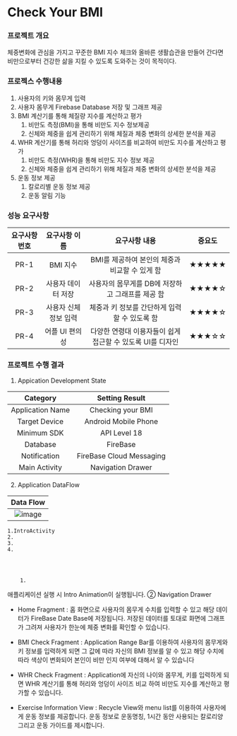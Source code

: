 # Check Your BMI

### 프로젝트 개요


체중변화에 관심을 가지고 꾸준한 BMI 지수 체크와 올바른 생활습관을 만들어 간다면 비만으로부터 건강한 삶을 지킬 수 있도록 도와주는 것이 목적이다.


### 프로젝스 수행내용


  1. 사용자의 키와 몸무게 입력
  2. 사용자 몸무게 Firebase Database 저장 및 그래프 제공
  3. BMI 계산기를 통해 체질량 지수를 계산하고 평가
      1. 비만도 측정(BMI)을 통해 비만도 지수 정보제공
      2. 신체와 체중을 쉽게 관리하기 위해 체질과 체중 변화의 상세한 분석을 제공
  4. WHR 계산기를 통해 허리와 엉덩이 사이즈를 비교하여 비만도 지수를 계산하고 평가
      1. 비만도 측정(WHR)을 통해 비만도 지수 정보 제공
      2. 신체와 체중을 쉽게 관리하기 위해 체질과 체중 변화의 상세한 분석을 제공
  5. 운동 정보 제공
      1. 칼로리별 운동 정보 제공
      2. 운동 알림 기능




### 성능 요구사항


| 요구사항 번호 | 요구사항 이름 | 요구사항 내용 | 중요도 |
|:---:|:---:|:---:|:---:|
| PR-1 | BMI 지수 | BMI를 제공하여 본인의 체중과 비교할 수 있게 함 | ★★★★★ |
| PR-2 | 사용자 데이터 저장 | 사용자의 몸무게를 DB에 저장하고 그래프를 제공 함 | ★★★★☆ |
| PR-3 | 사용자 신체정보 입력 | 체중과 키 정보를 간단하게 입력할 수 있도록 함 | ★★★★☆ |
| PR-4 | 어플 UI 편의성 | 다양한 연령대 이용자들이 쉽게 접근할 수 있도록 UI를 디자인 | ★★★☆☆ |






### 프로젝트 수행 결과


  1. Appication Development State
  
  
| Category | Setting Result |
|:---:|:---:|
| Application Name | Checking your BMI |
| Target Device | Android Mobile Phone |
| Minimum SDK | API Level 18 |
| Database | FireBase | 
| Notification | FireBase Cloud Messaging |
| Main Activity | Navigation Drawer |
  
  
  2. Application DataFlow
  
  | Data Flow |
  |:---:|
  | ![image](https://user-images.githubusercontent.com/53038387/82642669-3db46680-9c49-11ea-9081-976a3204e2e8.png) |
  
  
    1.IntroActivity 
    2.
    3.
    4.
  

  

        1. 
  애플리케이션 실행 시 Intro Animation이 실행됩니다.
  ➁ Navigation Drawer
  * Home Fragment : 홈 화면으로 사용자의 몸무게 수치를 입력할 수 있고 해당 데이터가 FireBase Date Base에 저장됩니다. 저장된 데이터를 토대로 화면에 그래프가 그려져 사용자가 한눈에 체중 변화를 확인할 수 있습니다.
  
  
  * BMI Check Fragment : Application Range Bar를 이용하여 사용자의 몸무게와 키 정보를 입력하게 되면 그 값에 따라 자신의 BMI 정보를 알 수 있고 해당 수치에 따라 색상이 변화되어 본인이 비만 인지 여부에 대해서 알 수 있습니다
  
  
  *  WHR Check Fragment : Application에 자신의 나이와 몸무게, 키를 입력하게 되면 WHR 계산기를 통해 허리와 엉덩이 사이즈 비교 하여 비만도 지수를 계산하고 평가할 수 있습니다.
  
  
  * Exercise Information View : Recycle View와 menu list를 이용하여 사용자에게 운동 정보를 제공합니다. 운동 정보로 운동명칭, 1시간 동안 사용되는 칼로리양 그리고 운동 가이드를 제시합니다.
  
  
  





